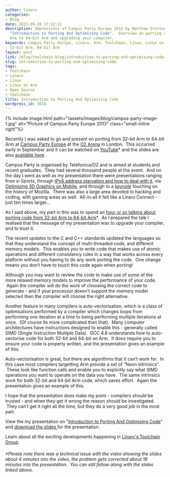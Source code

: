 ```yaml
---
author: linaro
categories:
- Blog
date: 2013-09-20 17:12:11
description: Impressions of Campus Party Europe 2013 by Matthew Gretton-Dann who presented
  "Introduction to Porting And Optimising Code".  Overview on porting code from 32-bit
  Arm to 64-bit Arm and upgrading your compiler.
keywords: Campus Party Europe, Linaro, Arm, Toolchain, Linux, Linux on Arm, Opensource,
  32-bit Arm, 64-bit Arm
layout: post
link: /blog/toolchain-blog/introduction-to-porting-and-optimising-code/
slug: introduction-to-porting-and-optimising-code
tags:
- Toolchain
- Linaro
- Linux
- Linux on Arm
- Open Source
- toolchain
title: Introduction to Porting And Optimising Code
wordpress_id: 3016
---
```


{% include image.html path="/assets/images/blog/campus-party-image-1.jpg" alt="Picture of Campus Party Europe 2013" class="small-inline right"%}


Recently I was asked to go and present on porting from 32-bit Arm to 64-bit Arm at [Campus Party Europe](http://www.campus-party.org/) at the [O2 Arena](http://www.theo2.co.uk/) in London.  This occurred early in September and it can be watched on [YouTube](http://www.youtube.com/watch?v=epzYErIIx0Y)* and the slides are also [available here](/assets/downloads/campus-party-presentation-Sept_2013.pdf).

Campus Party is organised by Telefonica/O2 and is aimed at students and recent graduates.  They had several thousand people at the event.  And on the day I went as well as my presentation there were presentations ranging from e-Sports, through [IPv4 address starvation and how to deal with it](http://www.youtube.com/watch?v=IYlbRY0JHdg), via [Optimizing 3D Graphics on Mobile](http://www.youtube.com/watch?v=9DLxGwDWUWs), and through to a [keynote](http://www.youtube.com/watch?v=Lw2kC3L6Yu0) touching on the history of Mozilla.  There was also a large area devoted to hacking and coding, with gaming areas as well.  All-in-all it felt like a Linaro Connect - just ten times larger…

As I said above, my part in this was to spend an [hour or so talking about porting code from 32-bit Arm to 64-bit Arm](http://www.youtube.com/watch?v=epzYErIIx0Y)\*.  As I prepared the talk I realised that the message of my presentation was to upgrade your compiler, and to trust it.

The recent updates to the C and C++ standards updated the languages so that they understand the concept of multi-threaded code, and different memory models.  This enables you to write code that makes use of atomic operations and different consistency rules in a way that works across every platform without you having to do any work porting the code.  One change means you don’t have to touch this code again when porting!

Although you may want to review the code to make use of some of the more relaxed memory models to improve the performance of your code.  Again the compiler will do the work of choosing the correct code to generate - and if your processor doesn’t support the memory model selected then the compiler will choose the right alternative.

Another feature in many compilers is auto-vectorisation, which is a class of optimisations performed by a compiler which changes loops from performing one iteration at a time to being performing multiple iterations at once.  (Of course its more complicated than that).  Many computer architectures have instructions designed to enable this - generally called SIMD (Single Instruction Multiple Data).  GCC 4.8 understands how to auto-vectorise code for both 32-bit and 64-bit on Arm.  It does require you to ensure your code is properly written, and the presentation gives an example of this.

Auto-vectorisation is great, but there are algorithms that it can’t work for.  In this case most compilers targetting Arm provide a set of “Neon intrinsics”.  These look like function calls and enable you to explicitly say what SIMD operations you want to operate on the data you have.  The same intrinsics work for both 32-bit and 64-bit Arm code, which saves effort.  Again the presentation gives an example of this.

I hope that the presentation does make my point - compilers should be trusted - and when they get it wrong the reason should be investigated.  They can’t get it right all the time, but they do a very good job in the most part.

View the my presentation on "[Introduction to Porting And Optimising Code](http://www.youtube.com/watch?v=epzYErIIx0Y)"  and [download the slides ](/assets/downloads/campus-party-presentation-Sept_2013.pdf)for the presentation.

Learn about all the exciting developments happening in [Linaro's Toolchain Group](https://wiki-archive.linaro.org/WorkingGroups/ToolChain).


###### \*Please note there was a technical issue with the video showing the slides about 4 minutes into the video, the problem gets corrected about 18 minutes into the presentation.  You can still follow along with the slides linked above.
